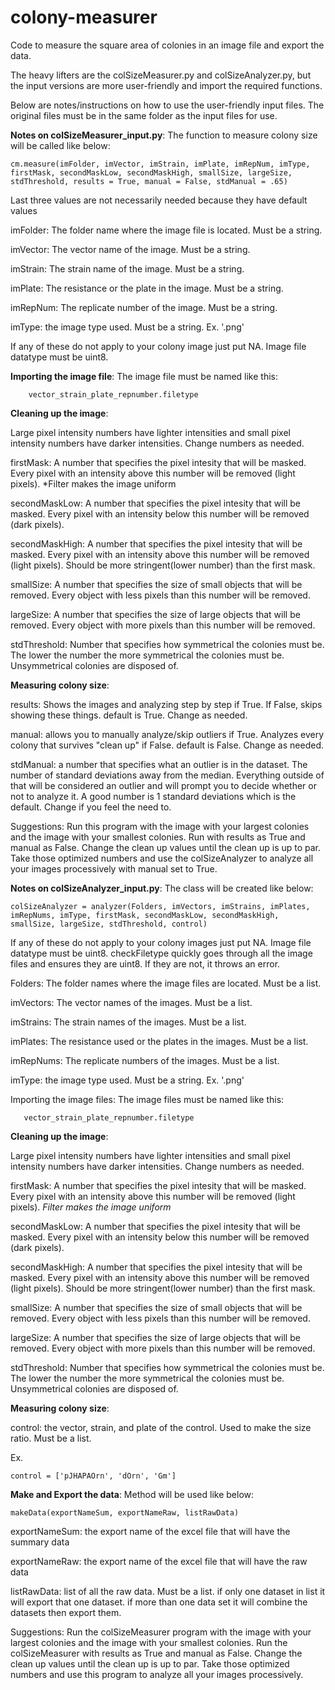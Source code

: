 # colony-measurer
Code to measure the square area of colonies in an image file and export the data.

The heavy lifters are the colSizeMeasurer.py and colSizeAnalyzer.py, but the input versions are more user-friendly and import the required functions.

Below are notes/instructions on how to use the user-friendly input files. The original files must be in the same folder as the input files for use.

**Notes on colSizeMeasurer_input.py**:
The function to measure colony size will be called like below:

    cm.measure(imFolder, imVector, imStrain, imPlate, imRepNum, imType, firstMask, secondMaskLow, secondMaskHigh, smallSize, largeSize, stdThreshold, results = True, manual = False, stdManual = .65)

Last three values are not necessarily needed because they have default values

imFolder: The folder name where the image file is located. Must be a string.

imVector: The vector name of the image. Must be a string.

imStrain: The strain name of the image. Must be a string.

imPlate: The resistance or the plate in the image. Must be a string.

imRepNum: The replicate number of the image. Must be a string.

imType: the image type used. Must be a string. Ex. '.png'

If any of these do not apply to your colony image just put NA.
Image file datatype must be uint8.

**Importing the image file**:
    The image file must be named like this: 
        
        vector_strain_plate_repnumber.filetype
   

**Cleaning up the image**:
    
Large pixel intensity numbers have lighter intensities and small pixel intensity numbers have darker intensities. Change numbers as needed.

firstMask: A number that specifies the pixel intesity that will be masked. Every pixel with an intensity above this number will be removed (light pixels).
*Filter makes the image uniform

secondMaskLow: A number that specifies the pixel intesity that will be masked. Every pixel with an intensity below this number will be removed (dark pixels).

secondMaskHigh: A number that specifies the pixel intesity that will be masked. Every pixel with an intensity above this number will be removed (light pixels).
    Should be more stringent(lower number) than the first mask.

smallSize: A number that specifies the size of small objects that will be removed. Every object with less pixels than this number will be removed.

largeSize: A number that specifies the size of large objects that will be removed. Every object with more pixels than this number will be removed.

stdThreshold: Number that specifies how symmetrical the colonies must be. The lower the number the more symmetrical the colonies must be.
        Unsymmetrical colonies are disposed of.

**Measuring colony size**:
    
results: Shows the images and analyzing step by step if True. If False, skips showing these things.
    default is True. Change as needed.

manual: allows you to manually analyze/skip outliers if True. Analyzes every colony that survives "clean up" if False.
    default is False. Change as needed.

stdManual: a number that specifies what an outlier is in the dataset. The number of standard deviations away from the median.
    Everything outside of that will be considered an outlier and will prompt you to decide whether or not to analyze it.
    A good number is 1 standard deviations which is the default. Change if you feel the need to.

Suggestions:
        Run this program with the image with your largest colonies and the image with your smallest colonies.
        Run with results as True and manual as False.
        Change the clean up values until the clean up is up to par.
        Take those optimized numbers and use the colSizeAnalyzer to analyze all your images processively with manual set to True.

**Notes on colSizeAnalyzer_input.py**:
The class will be created like below:

    colSizeAnalyzer = analyzer(Folders, imVectors, imStrains, imPlates, imRepNums, imType, firstMask, secondMaskLow, secondMaskHigh, smallSize, largeSize, stdThreshold, control)

If any of these do not apply to your colony images just put NA.
Image file datatype must be uint8.
checkFiletype quickly goes through all the image files and ensures they are uint8. If they are not, it throws an error.

Folders: The folder names where the image files are located. Must be a list.

imVectors: The vector names of the images. Must be a list.

imStrains: The strain names of the images. Must be a list.

imPlates: The resistance used or the plates in the images. Must be a list.

imRepNums: The replicate numbers of the images. Must be a list.

imType: the image type used. Must be a string. Ex. '.png'

Importing the image files:
    The image files must be named like this: 
    
       vector_strain_plate_repnumber.filetype

**Cleaning up the image**:
    
Large pixel intensity numbers have lighter intensities and small pixel intensity numbers have darker intensities. Change numbers as needed.

firstMask: A number that specifies the pixel intesity that will be masked. Every pixel with an intensity above this number will be removed (light pixels).
*Filter makes the image uniform*

secondMaskLow: A number that specifies the pixel intesity that will be masked. Every pixel with an intensity below this number will be removed (dark pixels).

secondMaskHigh: A number that specifies the pixel intesity that will be masked. Every pixel with an intensity above this number will be removed (light pixels).
    Should be more stringent(lower number) than the first mask.

smallSize: A number that specifies the size of small objects that will be removed. Every object with less pixels than this number will be removed.

largeSize: A number that specifies the size of large objects that will be removed. Every object with more pixels than this number will be removed.

stdThreshold: Number that specifies how symmetrical the colonies must be. The lower the number the more symmetrical the colonies must be.
    Unsymmetrical colonies are disposed of.

**Measuring colony size**:
    
control: the vector, strain, and plate of the control. Used to make the size ratio. Must be a list.
    
Ex. 

    control = ['pJHAPAOrn', 'dOrn', 'Gm']

**Make and Export the data**:
    Method will be used like below:
    
    makeData(exportNameSum, exportNameRaw, listRawData)
exportNameSum: the export name of the excel file that will have the summary data

exportNameRaw: the export name of the excel file that will have the raw data

listRawData: list of all the raw data. Must be a list.
    if only one dataset in list it will export that one dataset.
    if more than one data set it will combine the datasets then export them.

Suggestions:
        Run the colSizeMeasurer program with the image with your largest colonies and the image with your smallest colonies.
        Run the colSizeMeasurer with results as True and manual as False.
        Change the clean up values until the clean up is up to par.
        Take those optimized numbers and use this program to analyze all your images processively.

